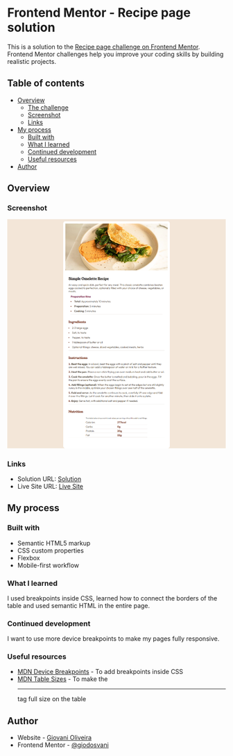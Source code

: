 # Frontend Mentor - Recipe page solution

This is a solution to the [Recipe page challenge on Frontend Mentor](https://www.frontendmentor.io/challenges/recipe-page-KiTsR8QQKm). Frontend Mentor challenges help you improve your coding skills by building realistic projects. 

## Table of contents

- [Overview](#overview)
  - [The challenge](#the-challenge)
  - [Screenshot](#screenshot)
  - [Links](#links)
- [My process](#my-process)
  - [Built with](#built-with)
  - [What I learned](#what-i-learned)
  - [Continued development](#continued-development)
  - [Useful resources](#useful-resources)
- [Author](#author)


## Overview

### Screenshot

![](./screenshot.png)

### Links

- Solution URL: [Solution](https://your-solution-url.com)
- Live Site URL: [Live Site](https://giodosvani.github.io/recipe-page-main-frontendmentor)

## My process

### Built with

- Semantic HTML5 markup
- CSS custom properties
- Flexbox
- Mobile-first workflow

### What I learned

I used breakpoints inside CSS, learned how to connect the borders of the table and used semantic HTML in the entire page. 

### Continued development

I want to use more device breakpoints to make my pages fully responsive.

### Useful resources

- [MDN Device Breakpoints](https://www.w3schools.com/howto/howto_css_media_query_breakpoints.asp) - To add breakpoints inside CSS
- [MDN Table Sizes](https://www.w3schools.com/html/html_table_sizes.asp) - To make the <hr> tag full size on the table


## Author

- Website - [Giovani Oliveira](https://giodosvani.dev.br)
- Frontend Mentor - [@giodosvani](https://www.frontendmentor.io/profile/giodosvani)
